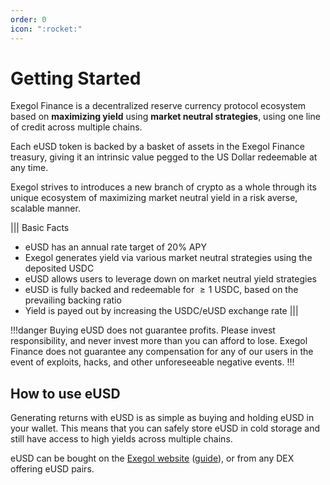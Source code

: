 ```yaml
---
order: 0
icon: ":rocket:"
---
```


# Getting Started

Exegol Finance is a decentralized reserve currency protocol ecosystem based on **maximizing yield** using **market neutral strategies**, using one line of credit across multiple chains.

Each eUSD token is backed by a basket of assets in the Exegol Finance treasury, giving it an intrinsic value pegged to the US Dollar redeemable at any time.

Exegol strives to introduces a new branch of crypto as a whole through its unique ecosystem of maximizing market neutral yield in a risk averse, scalable manner.

||| Basic Facts

- eUSD has an annual rate target of 20% APY
- Exegol generates yield via various market neutral strategies using the deposited USDC
- eUSD allows users to leverage down on market neutral yield strategies
- eUSD is fully backed and redeemable for $\geq 1 \text{ USDC}$, based on the prevailing backing ratio
- Yield is payed out by increasing the USDC/eUSD exchange rate
  |||

!!!danger
Buying eUSD does not guarantee profits. Please invest responsibility, and never invest more than you can afford to lose. Exegol Finance does not guarantee any compensation for any of our users in the event of exploits, hacks, and other unforeseeable negative events.
!!!

## How to use eUSD

Generating returns with eUSD is as simple as buying and holding eUSD in your wallet. This means that you can safely store eUSD in cold storage and still have access to high yields across multiple chains.

eUSD can be bought on the [Exegol website](https://www.exegol.fi) ([guide](./howto.md)), or from any DEX offering eUSD pairs.
